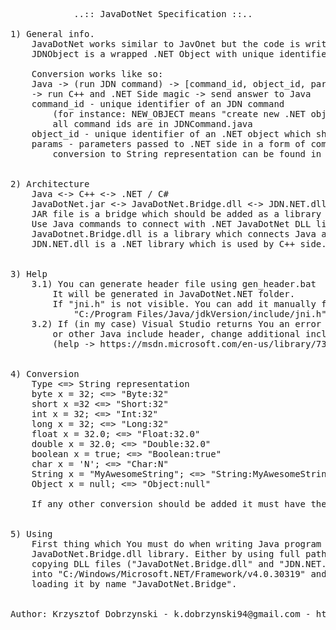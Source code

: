 <pre>
			..:: JavaDotNet Specification ::..

1) General info.
	JavaDotNet works similar to JavOnet but the code is written by me.
	JDNObject is a wrapped .NET Object with unique identifier for each .NET Object.

	Conversion works like so:
	Java -> (run JDN command) -> [command_id, object_id, params] 
	-> run C++ and .NET Side magic -> send answer to Java
	command_id - unique identifier of an JDN command 
		(for instance: NEW_OBJECT means "create new .NET object"),
		all command ids are in JDNCommand.java
	object_id - unique identifier of an .NET object which should be used
	params - parameters passed to .NET side in a form of compressed String,
		conversion to String representation can be found in "Conversion" section below


2) Architecture
	Java <-> C++ <-> .NET / C#
	JavaDotNet.jar <-> JavaDotNet.Bridge.dll <-> JDN.NET.dll
	JAR file is a bridge which should be added as a library to Java project.
	Use Java commands to connect with .NET JavaDotNet DLL library.
	JavaDotnet.Bridge.dll is a library which connects Java and C++.
	JDN.NET.dll is a .NET library which is used by C++ side.


3) Help
	3.1) You can generate header file using gen_header.bat
		It will be generated in JavaDotNet.NET folder.
		If "jni.h" is not visible. You can add it manually from:
			"C:/Program Files/Java/jdkVersion/include/jni.h"
	3.2) If (in my case) Visual Studio returns You an error with "jni.h"
		or other Java include header, change additional include directiories.
		(help -> https://msdn.microsoft.com/en-us/library/73f9s62w.aspx)


4) Conversion
	Type <=> String representation
	byte x = 32; <=> "Byte:32"
	short x =32 <=> "Short:32"
	int x = 32; <=> "Int:32"
	long x = 32; <=> "Long:32"
	float x = 32.0; <=> "Float:32.0"
	double x = 32.0; <=> "Double:32.0"
	boolean x = true; <=> "Boolean:true"
	char x = 'N'; <=> "Char:N"
	String x = "MyAwesomeString"; <=> "String:MyAwesomeString"
	Object x = null; <=> "Object:null"
	
	If any other conversion should be added it must have the similar conversion.


5) Using
	First thing which You must do when writing Java program is to load
	JavaDotNet.Bridge.dll library. Either by using full path to file or by
	copying DLL files ("JavaDotNet.Bridge.dll" and "JDN.NET.dll") 
	into "C:/Windows/Microsoft.NET/Framework/v4.0.30319" and
	loading it by name "JavaDotNet.Bridge".


Author: Krzysztof Dobrzynski - k.dobrzynski94@gmail.com - https://github.com/Sejoslaw
</pre>
